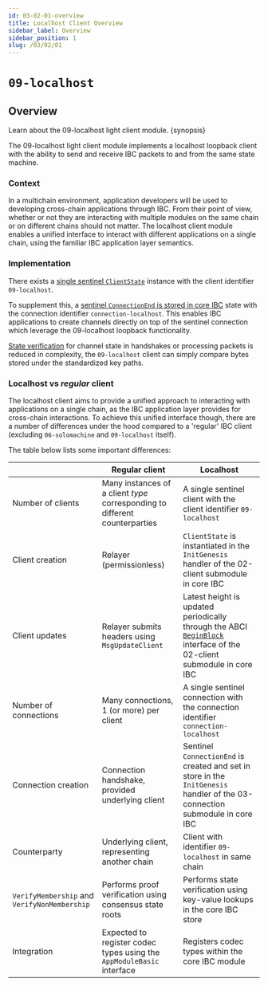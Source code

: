 ```yaml
---
id: 03-02-01-overview
title: Localhost Client Overview
sidebar_label: Overview
sidebar_position: 1
slug: /03/02/01
---
```


# `09-localhost`

## Overview

Learn about the 09-localhost light client module. {synopsis}

The 09-localhost light client module implements a localhost loopback client with the ability to send and receive IBC packets to and from the same state machine.

### Context

In a multichain environment, application developers will be used to developing cross-chain applications through IBC. From their point of view, whether or not they are interacting with multiple modules on the same chain or on different chains should not matter. The localhost client module enables a unified interface to interact with different applications on a single chain, using the familiar IBC application layer semantics.

### Implementation

There exists a [single sentinel `ClientState`](./client-state.md) instance with the client identifier `09-localhost`.

To supplement this, a [sentinel `ConnectionEnd` is stored in core IBC](./connection.md) state with the connection identifier `connection-localhost`. This enables IBC applications to create channels directly on top of the sentinel connection which leverage the 09-localhost loopback functionality.

[State verification](./state-verification.md) for channel state in handshakes or processing packets is reduced in complexity, the `09-localhost` client can simply compare bytes stored under the standardized key paths.

### Localhost vs _regular_ client

The localhost client aims to provide a unified approach to interacting with applications on a single chain, as the IBC application layer provides for cross-chain interactions. To achieve this unified interface though, there are a number of differences under the hood compared to a 'regular' IBC client (excluding `06-solomachine` and `09-localhost` itself).

The table below lists some important differences:

|                                              | Regular client                                                              | Localhost                                                                                                                                                                                      |
| -------------------------------------------- | --------------------------------------------------------------------------- | ---------------------------------------------------------------------------------------------------------------------------------------------------------------------------------------------- |
| Number of clients                            | Many instances of a client _type_ corresponding to different counterparties | A single sentinel client with the client identifier `09-localhost`                                                                                                                             |
| Client creation                              | Relayer (permissionless)                                                    | `ClientState` is instantiated in the `InitGenesis` handler of the 02-client submodule in core IBC                                                                                              |
| Client updates                               | Relayer submits headers using `MsgUpdateClient`                             | Latest height is updated periodically through the ABCI [`BeginBlock`](https://docs.cosmos.network/v0.47/building-modules/beginblock-endblock) interface of the 02-client submodule in core IBC |
| Number of connections                        | Many connections, 1 (or more) per client                                    | A single sentinel connection with the connection identifier `connection-localhost`                                                                                                             |
| Connection creation                          | Connection handshake, provided underlying client                            | Sentinel `ConnectionEnd` is created and set in store in the `InitGenesis` handler of the 03-connection submodule in core IBC                                                                   |
| Counterparty                                 | Underlying client, representing another chain                               | Client with identifier `09-localhost` in same chain                                                                                                                                            |
| `VerifyMembership` and `VerifyNonMembership` | Performs proof verification using consensus state roots                     | Performs state verification using key-value lookups in the core IBC store                                                                                                                      |
| Integration                                  | Expected to register codec types using the `AppModuleBasic` interface       | Registers codec types within the core IBC module                                                                                                                                               |
